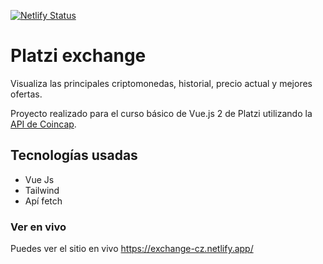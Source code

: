 [![Netlify Status](https://api.netlify.com/api/v1/badges/5a23d785-4269-4c16-9299-65fe1cf1d5b2/deploy-status)](https://app.netlify.com/sites/exchange-cz/deploys)

# Platzi exchange

Visualiza las principales criptomonedas, historial, precio actual y mejores ofertas.

Proyecto realizado para el curso básico de Vue.js 2 de Platzi utilizando la [API de Coincap](https://docs.coincap.io/).


## Tecnologías usadas
- Vue Js
- Tailwind
- Apí fetch


### Ver en vivo
Puedes ver el sitio en vivo https://exchange-cz.netlify.app/

